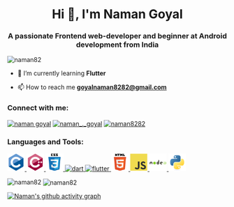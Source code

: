 <!-- - 👋 Hi, I’m Naman Goyal
- 👀 I’m interested in Android development
- 🌱 I’m currently learning Flutter
- 💞️ I’m looking to collaborate on any open source project
- 📫 How to reach me goyalnaman8282@gmail.com

<!---
Naman82/Naman82 is a ✨ special ✨ repository because its `README.md` (this file) appears on your GitHub profile.
You can click the Preview link to take a look at your changes.
---> 

<h1 align="center">Hi 👋, I'm Naman Goyal</h1>
<h3 align="center">A passionate Frontend web-developer and beginner at Android development from India</h3>

<p align="left"> <img src="https://komarev.com/ghpvc/?username=naman82&label=Profile%20views&color=0e75b6&style=flat" alt="naman82" /> </p>

- 🌱 I’m currently learning **Flutter**

- 📫 How to reach me **goyalnaman8282@gmail.com**

<h3 align="left">Connect with me:</h3>
<p align="left">
<a href="https://linkedin.com/in/naman goyal" target="blank"><img align="center" src="https://raw.githubusercontent.com/rahuldkjain/github-profile-readme-generator/master/src/images/icons/Social/linked-in-alt.svg" alt="naman goyal" height="30" width="40" /></a>
<a href="https://instagram.com/naman_._goyal" target="blank"><img align="center" src="https://raw.githubusercontent.com/rahuldkjain/github-profile-readme-generator/master/src/images/icons/Social/instagram.svg" alt="naman_._goyal" height="30" width="40" /></a>
<a href="https://www.codechef.com/users/naman8282" target="blank"><img align="center" src="https://cdn.jsdelivr.net/npm/simple-icons@3.1.0/icons/codechef.svg" alt="naman8282" height="30" width="40" /></a>
</p>

<h3 align="left">Languages and Tools:</h3>
<p align="left"> <a href="https://www.cprogramming.com/" target="_blank"> <img src="https://raw.githubusercontent.com/devicons/devicon/master/icons/c/c-original.svg" alt="c" width="40" height="40"/> </a> <a href="https://www.w3schools.com/cpp/" target="_blank"> <img src="https://raw.githubusercontent.com/devicons/devicon/master/icons/cplusplus/cplusplus-original.svg" alt="cplusplus" width="40" height="40"/> </a> <a href="https://www.w3schools.com/css/" target="_blank"> <img src="https://raw.githubusercontent.com/devicons/devicon/master/icons/css3/css3-original-wordmark.svg" alt="css3" width="40" height="40"/> </a> <a href="https://dart.dev" target="_blank"> <img src="https://www.vectorlogo.zone/logos/dartlang/dartlang-icon.svg" alt="dart" width="40" height="40"/> </a> <a href="https://flutter.dev" target="_blank"> <img src="https://www.vectorlogo.zone/logos/flutterio/flutterio-icon.svg" alt="flutter" width="40" height="40"/> </a> <a href="https://www.w3.org/html/" target="_blank"> <img src="https://raw.githubusercontent.com/devicons/devicon/master/icons/html5/html5-original-wordmark.svg" alt="html5" width="40" height="40"/> </a> <a href="https://developer.mozilla.org/en-US/docs/Web/JavaScript" target="_blank"> <img src="https://raw.githubusercontent.com/devicons/devicon/master/icons/javascript/javascript-original.svg" alt="javascript" width="40" height="40"/> </a> <a href="https://nodejs.org" target="_blank"> <img src="https://raw.githubusercontent.com/devicons/devicon/master/icons/nodejs/nodejs-original-wordmark.svg" alt="nodejs" width="40" height="40"/> </a> <a href="https://www.python.org" target="_blank"> <img src="https://raw.githubusercontent.com/devicons/devicon/master/icons/python/python-original.svg" alt="python" width="40" height="40"/> </a> </p>

<p><img align="left" src="https://github-readme-stats.vercel.app/api/top-langs?username=naman82&show_icons=true&locale=en&layout=compact" alt="naman82" /></p>

<p>&nbsp;<img align="center" src="https://github-readme-stats.vercel.app/api?username=naman82&show_icons=true&locale=en" alt="naman82" /></p>

[![Naman's github activity graph](https://activity-graph.herokuapp.com/graph?username=Naman82&theme=xcode)](https://github.com/ashutosh00710/github-readme-activity-graph)

